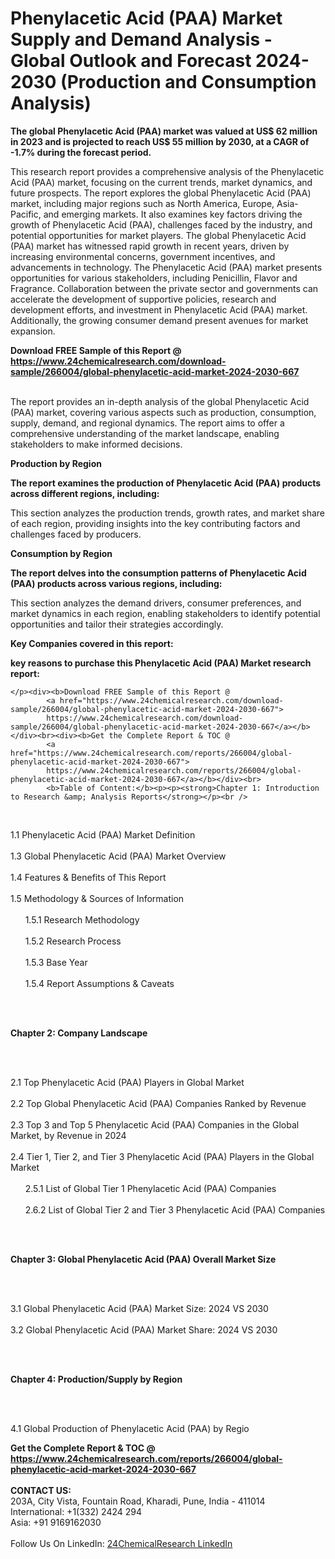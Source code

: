 <h1>Phenylacetic Acid (PAA) Market Supply and Demand Analysis - Global Outlook and Forecast 2024-2030 (Production and Consumption Analysis)</h1><p><strong>The global Phenylacetic Acid (PAA) market was valued at US$ 62 million in 2023 and is projected to reach US$ 55 million by 2030, at a CAGR of -1.7% during the forecast period.</strong></p><p>
</p><p>This research report provides a comprehensive analysis of the Phenylacetic Acid (PAA) market, focusing on the current trends, market dynamics, and future prospects. The report explores the global Phenylacetic Acid (PAA) market, including major regions such as North America, Europe, Asia-Pacific, and emerging markets. It also examines key factors driving the growth of Phenylacetic Acid (PAA), challenges faced by the industry, and potential opportunities for market players. The global Phenylacetic Acid (PAA) market has witnessed rapid growth in recent years, driven by increasing environmental concerns, government incentives, and advancements in technology. The Phenylacetic Acid (PAA) market presents opportunities for various stakeholders, including Penicillin, Flavor and Fragrance. Collaboration between the private sector and governments can accelerate the development of supportive policies, research and development efforts, and investment in Phenylacetic Acid (PAA) market. Additionally, the growing consumer demand present avenues for market expansion. </p><div><b>Download FREE Sample of this Report @ 
            <a href="https://www.24chemicalresearch.com/download-sample/266004/global-phenylacetic-acid-market-2024-2030-667">
            https://www.24chemicalresearch.com/download-sample/266004/global-phenylacetic-acid-market-2024-2030-667</a></b></div><br><p>
</p><p>The report provides an in-depth analysis of the global Phenylacetic Acid (PAA) market, covering various aspects such as production, consumption, supply, demand, and regional dynamics. The report aims to offer a comprehensive understanding of the market landscape, enabling stakeholders to make informed decisions.</p><p>
</p><p><strong>Production by Region</strong></p><p>
</p><p><strong>The report examines the production of Phenylacetic Acid (PAA) products across different regions, including:</strong></p><p>
</p><p>
</p><p>This section analyzes the production trends, growth rates, and market share of each region, providing insights into the key contributing factors and challenges faced by producers.</p><p>
</p><p><strong>Consumption by Region</strong></p><p>
</p><p><strong>The report delves into the consumption patterns of Phenylacetic Acid (PAA) products across various regions, including:</strong></p><p>
</p><p>
	</p><p>
</p><p>This section analyzes the demand drivers, consumer preferences, and market dynamics in each region, enabling stakeholders to identify potential opportunities and tailor their strategies accordingly.</p><p>
<strong>Key Companies covered in this report:</strong></p><p>
</p><p>
</p><p><strong>key reasons to purchase this Phenylacetic Acid (PAA) Market research report:</strong></p><p>

	</p><div><b>Download FREE Sample of this Report @ 
            <a href="https://www.24chemicalresearch.com/download-sample/266004/global-phenylacetic-acid-market-2024-2030-667">
            https://www.24chemicalresearch.com/download-sample/266004/global-phenylacetic-acid-market-2024-2030-667</a></b></div><br><div><b>Get the Complete Report & TOC @ 
            <a href="https://www.24chemicalresearch.com/reports/266004/global-phenylacetic-acid-market-2024-2030-667">
            https://www.24chemicalresearch.com/reports/266004/global-phenylacetic-acid-market-2024-2030-667</a></b></div><br>
            <b>Table of Content:</b><p><p><strong>Chapter 1: Introduction to Research &amp; Analysis Reports</strong></p><br />
<br />
<p>1.1 Phenylacetic Acid (PAA)  Market Definition<br /><br />
1.3 Global Phenylacetic Acid (PAA)  Market Overview<br /><br />
1.4 Features &amp; Benefits of This Report<br /><br />
1.5 Methodology &amp; Sources of Information<br /><br />
&nbsp;&nbsp;&nbsp;&nbsp;&nbsp; 1.5.1 Research Methodology<br /><br />
&nbsp;&nbsp;&nbsp;&nbsp;&nbsp; 1.5.2 Research Process<br /><br />
&nbsp;&nbsp;&nbsp;&nbsp;&nbsp; 1.5.3 Base Year<br /><br />
&nbsp;&nbsp;&nbsp;&nbsp;&nbsp; 1.5.4 Report Assumptions &amp; Caveats</p><br />
<br />
<p><strong>Chapter 2: Company Landscape</strong></p><br />
<br />
<p>2.1 Top Phenylacetic Acid (PAA)  Players in Global Market<br /><br />
2.2 Top Global Phenylacetic Acid (PAA)  Companies Ranked by Revenue<br /><br />
2.3 Top 3 and Top 5 Phenylacetic Acid (PAA)  Companies in the Global Market, by Revenue in 2024<br /><br />
2.4 Tier 1, Tier 2, and Tier 3 Phenylacetic Acid (PAA)  Players in the Global Market<br /><br />
&nbsp;&nbsp;&nbsp;&nbsp;&nbsp; 2.5.1 List of Global Tier 1 Phenylacetic Acid (PAA)  Companies<br /><br />
&nbsp;&nbsp;&nbsp;&nbsp;&nbsp; 2.6.2 List of Global Tier 2 and Tier 3 Phenylacetic Acid (PAA)  Companies</p><br />
<br />
<p><strong>Chapter 3: Global Phenylacetic Acid (PAA)  Overall Market Size</strong></p><br />
<br />
<p>3.1 Global Phenylacetic Acid (PAA)  Market Size: 2024 VS 2030<br /><br />
3.2 Global Phenylacetic Acid (PAA)  Market Share: 2024 VS 2030</p><br />
<br />
<p><strong>Chapter 4: Production/Supply by Region</strong></p><br />
<br />
<p>4.1 Global Production of Phenylacetic Acid (PAA)  by Regio</p><div><b>Get the Complete Report & TOC @ 
            <a href="https://www.24chemicalresearch.com/reports/266004/global-phenylacetic-acid-market-2024-2030-667">
            https://www.24chemicalresearch.com/reports/266004/global-phenylacetic-acid-market-2024-2030-667</a></b></div><br><b>CONTACT US:</b><br>
            203A, City Vista, Fountain Road, Kharadi, Pune, India - 411014<br>
            International: +1(332) 2424 294<br>
            Asia: +91 9169162030 <br><br>
            Follow Us On LinkedIn: <a href="https://www.linkedin.com/company/24chemicalresearch/">24ChemicalResearch LinkedIn</a>
